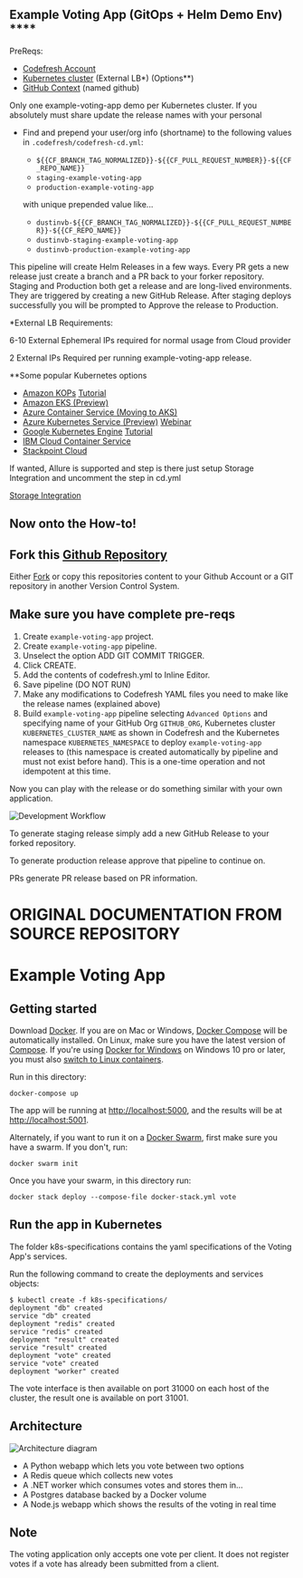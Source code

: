 Example Voting App (GitOps + Helm Demo Env) ****
----

PreReqs:

* [Codefresh Account](https://g.codefresh.io/signup)
* [Kubernetes cluster](https://kubernetes.io/) (External LB*) (Options**)
* [GitHub Context](https://codefresh.io/docs/docs/integrations/git-providers/#github) (named github)

Only one example-voting-app demo per Kubernetes cluster.
If you absolutely must share update the release names with your personal
  - Find and prepend your user/org info (shortname) to the following values in `.codefresh/codefresh-cd.yml`:
    - `${{CF_BRANCH_TAG_NORMALIZED}}-${{CF_PULL_REQUEST_NUMBER}}-${{CF_REPO_NAME}}`
    - `staging-example-voting-app`
    - `production-example-voting-app` 
    
    with unique prepended value like...
    - `dustinvb-${{CF_BRANCH_TAG_NORMALIZED}}-${{CF_PULL_REQUEST_NUMBER}}-${{CF_REPO_NAME}}`
    - `dustinvb-staging-example-voting-app`
    - `dustinvb-production-example-voting-app`

This pipeline will create Helm Releases in a few ways.
Every PR gets a new release just create a branch and a PR back to your forker repository.
Staging and Production both get a release and are long-lived environments.
They are triggered by creating a new GitHub Release.
After staging deploys successfully you will be prompted to Approve the release to Production.

*External LB Requirements:

6-10 External Ephemeral IPs required for normal usage from Cloud provider

2 External IPs Required per running example-voting-app release.

**Some popular Kubernetes options

* [Amazon KOPs](https://github.com/kubernetes/kops) [Tutorial](https://codefresh.io/kubernetes-tutorial/tutorial-deploying-kubernetes-to-aws-using-kops/)
* [Amazon EKS (Preview)](https://aws.amazon.com/eks/)
* [Azure Container Service (Moving to AKS)](https://docs.microsoft.com/en-us/azure/container-service/kubernetes/container-service-kubernetes-walkthrough)
* [Azure Kubernetes Service (Preview)](https://docs.microsoft.com/en-us/azure/aks/) [Webinar](https://codefresh.io/webinars/devops_kubernetes_helm/)
* [Google Kubernetes Engine](https://cloud.google.com/kubernetes-engine/) [Tutorial](https://codefresh.io/kubernetes-tutorial/get-first-app-running-kubernetes-codefresh-google-container-engine/)
* [IBM Cloud Container Service](https://www.ibm.com/cloud/container-service)
* [Stackpoint Cloud](https://stackpoint.io/)

If wanted, Allure is supported and step is there just setup Storage Integration and uncomment the step in cd.yml

[Storage Integration](https://codefresh.io/docs/docs/testing/test-reports)

Now onto the How-to!
----

Fork this [Github Repository](https://github.com/codefresh-contrib/example-voting-app)
----
Either [Fork](https://help.github.com/articles/fork-a-repo/) or copy this repositories content to your Github Account or a GIT repository in another Version Control System.


Make sure you have complete pre-reqs
----

1. Create `example-voting-app` project.
1. Create `example-voting-app` pipeline.
1. Unselect the option ADD GIT COMMIT TRIGGER.
1. Click CREATE.
1. Add the contents of codefresh.yml to Inline Editor.
1. Save pipeline (DO NOT RUN)
1. Make any modifications to Codefresh YAML files you need to make like the release names (explained above)
1. Build `example-voting-app` pipeline selecting `Advanced Options` and specifying name of your GitHub Org `GITHUB_ORG`, Kubernetes cluster `KUBERNETES_CLUSTER_NAME` as shown in Codefresh and the Kubernetes namespace `KUBERNETES_NAMESPACE` to deploy `example-voting-app` releases to (this namespace is created automatically by pipeline and must not exist before hand).  This is a one-time operation and not idempotent at this time.

Now you can play with the release or do something similar with your own application.

![Development Workflow](eva-dev-workflow.png)

To generate staging release simply add a new GitHub Release to your forked repository.

To generate production release approve that pipeline to continue on.

PRs generate PR release based on PR information.

ORIGINAL DOCUMENTATION FROM SOURCE REPOSITORY
=========

Example Voting App
=========

Getting started
---------------

Download [Docker](https://www.docker.com/products/overview). If you are on Mac or Windows, [Docker Compose](https://docs.docker.com/compose) will be automatically installed. On Linux, make sure you have the latest version of [Compose](https://docs.docker.com/compose/install/). If you're using [Docker for Windows](https://docs.docker.com/docker-for-windows/) on Windows 10 pro or later, you must also [switch to Linux containers](https://docs.docker.com/docker-for-windows/#switch-between-windows-and-linux-containers).

Run in this directory:
```
docker-compose up
```
The app will be running at [http://localhost:5000](http://localhost:5000), and the results will be at [http://localhost:5001](http://localhost:5001).

Alternately, if you want to run it on a [Docker Swarm](https://docs.docker.com/engine/swarm/), first make sure you have a swarm. If you don't, run:
```
docker swarm init
```
Once you have your swarm, in this directory run:
```
docker stack deploy --compose-file docker-stack.yml vote
```

Run the app in Kubernetes
-------------------------

The folder k8s-specifications contains the yaml specifications of the Voting App's services.

Run the following command to create the deployments and services objects:
```
$ kubectl create -f k8s-specifications/
deployment "db" created
service "db" created
deployment "redis" created
service "redis" created
deployment "result" created
service "result" created
deployment "vote" created
service "vote" created
deployment "worker" created
```

The vote interface is then available on port 31000 on each host of the cluster, the result one is available on port 31001.

Architecture
-----

![Architecture diagram](architecture.png)

* A Python webapp which lets you vote between two options
* A Redis queue which collects new votes
* A .NET worker which consumes votes and stores them in…
* A Postgres database backed by a Docker volume
* A Node.js webapp which shows the results of the voting in real time


Note
----

The voting application only accepts one vote per client. It does not register votes if a vote has already been submitted from a client.
